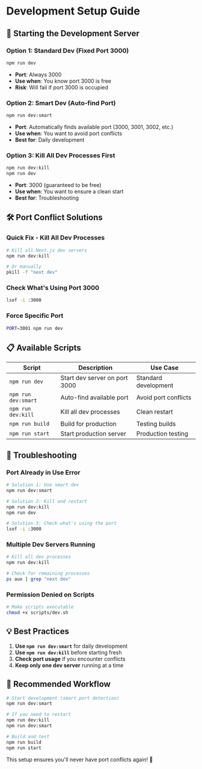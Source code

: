 # Development Setup Guide

## 🚀 **Starting the Development Server**

### **Option 1: Standard Dev (Fixed Port 3000)**
```bash
npm run dev
```
- **Port**: Always 3000
- **Use when**: You know port 3000 is free
- **Risk**: Will fail if port 3000 is occupied

### **Option 2: Smart Dev (Auto-find Port)**
```bash
npm run dev:smart
```
- **Port**: Automatically finds available port (3000, 3001, 3002, etc.)
- **Use when**: You want to avoid port conflicts
- **Best for**: Daily development

### **Option 3: Kill All Dev Processes First**
```bash
npm run dev:kill
npm run dev
```
- **Port**: 3000 (guaranteed to be free)
- **Use when**: You want to ensure a clean start
- **Best for**: Troubleshooting

## 🛠️ **Port Conflict Solutions**

### **Quick Fix - Kill All Dev Processes**
```bash
# Kill all Next.js dev servers
npm run dev:kill

# Or manually
pkill -f "next dev"
```

### **Check What's Using Port 3000**
```bash
lsof -i :3000
```

### **Force Specific Port**
```bash
PORT=3001 npm run dev
```

## 📋 **Available Scripts**

| Script | Description | Use Case |
|--------|-------------|----------|
| `npm run dev` | Start dev server on port 3000 | Standard development |
| `npm run dev:smart` | Auto-find available port | Avoid port conflicts |
| `npm run dev:kill` | Kill all dev processes | Clean restart |
| `npm run build` | Build for production | Testing builds |
| `npm run start` | Start production server | Production testing |

## 🔧 **Troubleshooting**

### **Port Already in Use Error**
```bash
# Solution 1: Use smart dev
npm run dev:smart

# Solution 2: Kill and restart
npm run dev:kill
npm run dev

# Solution 3: Check what's using the port
lsof -i :3000
```

### **Multiple Dev Servers Running**
```bash
# Kill all dev processes
npm run dev:kill

# Check for remaining processes
ps aux | grep "next dev"
```

### **Permission Denied on Scripts**
```bash
# Make scripts executable
chmod +x scripts/dev.sh
```

## 💡 **Best Practices**

1. **Use `npm run dev:smart`** for daily development
2. **Use `npm run dev:kill`** before starting fresh
3. **Check port usage** if you encounter conflicts
4. **Keep only one dev server** running at a time

## 🎯 **Recommended Workflow**

```bash
# Start development (smart port detection)
npm run dev:smart

# If you need to restart
npm run dev:kill
npm run dev:smart

# Build and test
npm run build
npm run start
```

This setup ensures you'll never have port conflicts again! 🎉
